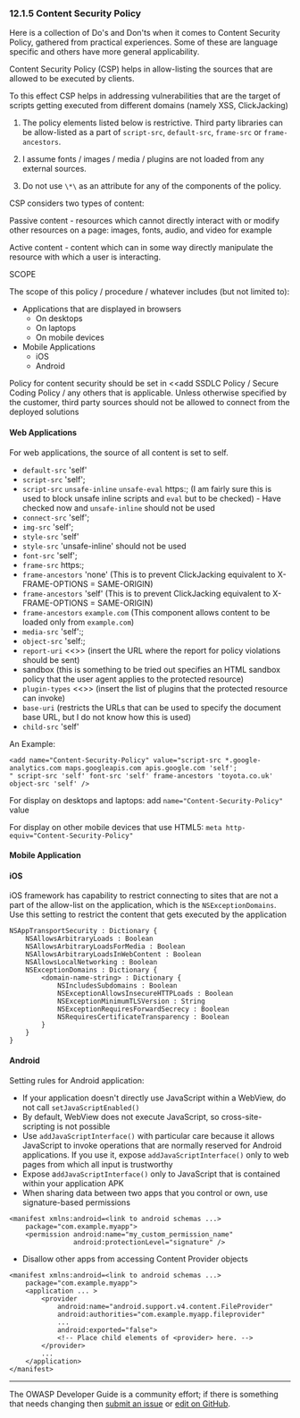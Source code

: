 ### 12.1.5 Content Security Policy

Here is a collection of Do's and Don'ts when it comes to Content Security Policy, gathered from practical experiences.
Some of these are language specific and others have more general applicability.

Content Security Policy (CSP) helps in allow-listing the sources that are allowed to be executed by clients.

To this effect CSP helps in addressing vulnerabilities that are the target of scripts getting executed
from different domains (namely XSS, ClickJacking)  

1. The policy elements listed below is restrictive.
    Third party libraries can be allow-listed as a part of `script-src`, `default-src`, `frame-src`
    or `frame-ancestors`.

2. I assume fonts / images / media / plugins are not loaded from any external sources.

3. Do not use `\*\` as an attribute for any of the components of the policy.

CSP considers two types of content:

Passive content - resources which cannot directly interact with or modify other resources on a page:
images, fonts, audio, and video for example

Active content - content which can in some way directly manipulate the resource with which a user is interacting.

SCOPE

The scope of this policy / procedure / whatever includes (but not limited to):

- Applications that are displayed in browsers
  - On desktops
  - On laptops
  - On mobile devices
- Mobile Applications
  - iOS
  - Android

Policy for content security should be set in <<add SSDLC Policy / Secure Coding Policy / any others that is applicable.
Unless otherwise specified  by the customer, third party sources should not be allowed
to connect from the deployed solutions

#### Web Applications

For web applications, the source of all content is set to self.

- `default-src` 'self'
- `script-src` 'self';
- `script-src` `unsafe-inline` `unsafe-eval` https:; (I am fairly sure this is used to block unsafe inline scripts
    and `eval` but to be checked) - Have checked now and `unsafe-inline` should not be used
- `connect-src` 'self';
- `img-src` 'self';
- `style-src` 'self'
- `style-src` 'unsafe-inline' should not be used
- `font-src` 'self';
- `frame-src` https:;
- `frame-ancestors` 'none' (This is to prevent ClickJacking equivalent to X-FRAME-OPTIONS = SAME-ORIGIN)
- `frame-ancestors` 'self' (This is to prevent ClickJacking equivalent to X-FRAME-OPTIONS = SAME-ORIGIN)
- `frame-ancestors` `example.com` (This component allows content to be loaded only from `example.com`)
- `media-src` 'self':;
- `object-src` 'self:;
- `report-uri` <<>> (insert the URL where the report for policy violations should be sent)
- sandbox (this is something to be tried out specifies an HTML sandbox policy
     that the user agent applies to the protected resource)
- `plugin-types` <<>> (insert the list of plugins that the protected resource can invoke)
- `base-uri` (restricts the URLs that can be used to specify the document base URL, but I do not know how this is used)
- `child-src` 'self'

An Example:

```text
<add name="Content-Security-Policy" value="script-src *.google-analytics.com maps.googleapis.com apis.google.com 'self';
" script-src 'self' font-src 'self' frame-ancestors 'toyota.co.uk' object-src 'self' />
```

For display on desktops and laptops: add `name="Content-Security-Policy"` value

For display on other mobile devices that use HTML5: `meta http-equiv="Content-Security-Policy"`

#### Mobile Application

#### iOS

iOS framework has capability to restrict connecting to sites that are not a part of the allow-list on the application,
which is the `NSExceptionDomains`. Use this setting to restrict the content that gets executed by the application

```text
NSAppTransportSecurity : Dictionary {
    NSAllowsArbitraryLoads : Boolean
    NSAllowsArbitraryLoadsForMedia : Boolean
    NSAllowsArbitraryLoadsInWebContent : Boolean
    NSAllowsLocalNetworking : Boolean
    NSExceptionDomains : Dictionary {
        <domain-name-string> : Dictionary {
            NSIncludesSubdomains : Boolean
            NSExceptionAllowsInsecureHTTPLoads : Boolean
            NSExceptionMinimumTLSVersion : String
            NSExceptionRequiresForwardSecrecy : Boolean   
            NSRequiresCertificateTransparency : Boolean
        }
    }
}
```

#### Android

Setting rules for Android application:

- If your application doesn't directly use JavaScript within a WebView, do not call `setJavaScriptEnabled()`
- By default, WebView does not execute JavaScript, so cross-site-scripting is not possible
- Use `addJavaScriptInterface()` with particular care because it allows JavaScript to invoke operations
    that are normally reserved for Android applications. If you use it, expose `addJavaScriptInterface()`
    only to web pages from which all input is trustworthy
- Expose a`ddJavaScriptInterface()` only to JavaScript that is contained within your application APK
- When sharing data between two apps that you control or own, use signature-based permissions

```text
<manifest xmlns:android=<link to android schemas ...>
    package="com.example.myapp">
    <permission android:name="my_custom_permission_name"
                android:protectionLevel="signature" />
```

- Disallow other apps from accessing Content Provider objects

```text
<manifest xmlns:android=<link to android schemas ...>
    package="com.example.myapp">
    <application ... >
        <provider
            android:name="android.support.v4.content.FileProvider"
            android:authorities="com.example.myapp.fileprovider"
            ...
            android:exported="false">
            <!-- Place child elements of <provider> here. -->
        </provider>
        ...
    </application>
</manifest>
```

----

The OWASP Developer Guide is a community effort; if there is something that needs changing
then [submit an issue][issue140105] or [edit on GitHub][edit140105].

[edit140105]: https://github.com/OWASP/www-project-developer-guide/blob/main/draft/14-appendices/01-implementation-dos-donts/05-content-security-policy.md
[issue140105]: https://github.com/OWASP/www-project-developer-guide/issues/new?labels=enhancement&template=request.md&title=Update:%20/14-appendices/01-implementation-dos-donts/05-content-security-policy
